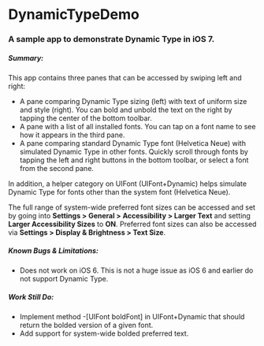 DynamicTypeDemo
===============
### A sample app to demonstrate Dynamic Type in iOS 7. ###

##### Summary: #####

This app contains three panes that can be accessed by swiping left and right:

* A pane comparing Dynamic Type sizing (left) with text of uniform size and style (right). You can bold and unbold the text on the right by tapping the center of the bottom toolbar.
* A pane with a list of all installed fonts. You can tap on a font name to see how it appears in the third pane.
* A pane comparing standard Dynamic Type font (Helvetica Neue) with simulated Dynamic Type in other fonts. Quickly scroll through fonts by tapping the left and right buttons in the bottom toolbar, or select a font from the second pane.

In addition, a helper category on UIFont (UIFont+Dynamic) helps simulate Dynamic Type for fonts other than the system font (Helvetica Neue).

The full range of system-wide preferred font sizes can be accessed and set by going into **Settings > General > Accessibility > Larger Text** and setting **Larger Accessibility Sizes** to **ON**. Preferred font sizes can also be accessed via **Settings > Display & Brightness > Text Size**.

##### Known Bugs & Limitations: #####
* Does not work on iOS 6. This is not a huge issue as iOS 6 and earlier do not support Dynamic Type.

##### Work Still Do: #####
* Implement method -[UIFont boldFont] in UIFont+Dynamic that should return the bolded version of a given font.
* Add support for system-wide bolded preferred text.